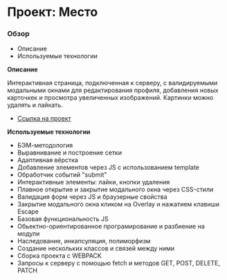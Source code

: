 # Проект: Место

### Обзор

- Описание
- Используемые технологии

**Описание**

Интерактивная страница, подключенная к серверу, с валидируемыми модальными окнами
для редактирования профиля, добавления новых карточкек и просмотра увеличенных изображений.
Картинки можно удалять и лайкать.

- [Ссылка на проект](https://olgaolgar47.github.io/mesto/)

**Используемые технологии**

- БЭМ-методология
- Выравнивание и построение сетки
- Адаптивная вёрстка
- Добавление элементов через JS с использованием template
- Обработчик событий "submit"
- Интерактивные элементы: лайки, кнопки удаления
- Плавное открытие и закрытие модального окна через CSS-стили
- Валидация форм через JS и браузерные свойства
- Закрытие модального окна кликом на Overlay и нажатием клавиши Escape
- Базовая функциональность JS
- Обьектно-ориентированное програмирование и разбиение на модули
- Наследование, инкапсуляция, полиморфизм
- Создание нескольких классов и связей между ними
- Cборка проекта c WEBPACK
- Запросы к серверу с помощью fetch и методов GET, POST, DELETE, PATCH

